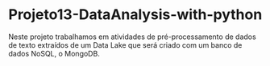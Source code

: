 # Projeto13-DataAnalysis-with-python
Neste projeto trabalhamos em atividades de pré-processamento de dados de texto extraídos de um Data Lake que será criado com um banco de dados NoSQL, o MongoDB.
